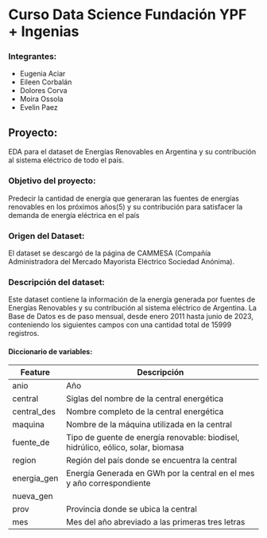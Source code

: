 # Curso Data Science Fundación YPF + Ingenias

### Integrantes: 
- Eugenia Aciar 
- Eileen Corbalán 
- Dolores Corva 
- Moira Ossola 
- Evelin Paez 

## Proyecto: 
EDA para el dataset de Energías Renovables en Argentina y su contribución al sistema eléctrico de todo el país.


### Objetivo del proyecto:
Predecir la cantidad de energía que generaran las fuentes de energías renovables en los próximos años(5) y su contribución para satisfacer la demanda de energía eléctrica en el país

### Origen del Dataset:
El dataset se descargó de la página de CAMMESA (Compañía Administradora del Mercado Mayorista Eléctrico Sociedad Anónima). 

### Descripción del dataset:
Este dataset contiene la información de la energía generada por fuentes de Energías Renovables y su contribución al sistema eléctrico de Argentina. 
La Base de Datos es de paso mensual, desde enero 2011 hasta junio de 2023, conteniendo los siguientes campos con una cantidad total de 15999 registros. 


#### **Diccionario de variables:**
|**Feature**|**Descripción**|
|-----------|---------------|
|anio       | Año           |
|central    | Siglas del nombre de la central energética|
|central_des| Nombre completo de la central energética|
|maquina    | Nombre de la máquina utilizada en la central|
|fuente_de  | Tipo de guente de energía renovable: biodisel, hidrúlico, eólico, solar, biomasa|
|region     | Región del país donde se encuentra la central|
|energia_gen| Energía Generada en GWh por la central en el mes y año correspondiente|
|nueva_gen| |
|prov       | Provincia donde se ubica la central|
|mes        | Mes del año abreviado a las primeras tres letras|
      
